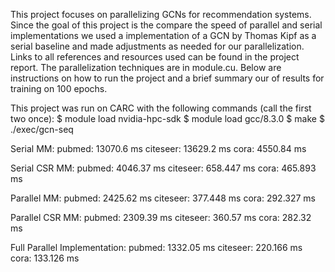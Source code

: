 This project focuses on parallelizing GCNs for recommendation systems. Since the goal of this project is the compare the speed of parallel and serial implementations we used a implementation of a GCN by Thomas Kipf as a serial baseline and made adjustments as needed for our parallelization. Links to all references and resources used can be found in the project report. The parallelization techniques are in module.cu. Below are instructions on how to run the project and  a brief summary our of results for training on 100 epochs.

This project was run on CARC with the following commands (call the first two once):
$ module load nvidia-hpc-sdk
$ module load gcc/8.3.0
$ make
$ ./exec/gcn-seq <name of data>

Serial MM: 
pubmed: 13070.6 ms 
citeseer: 13629.2 ms 
cora: 4550.84 ms 

Serial CSR MM: 
pubmed: 4046.37 ms 
citeseer: 658.447 ms 
cora: 465.893 ms 

Parallel MM: 
pubmed: 2425.62 ms 
citeseer: 377.448 ms 
cora: 292.327 ms 

Parallel CSR MM: 
pubmed: 2309.39 ms 
citeseer: 360.57 ms 
cora: 282.32 ms 

Full Parallel Implementation: 
pubmed: 1332.05 ms 
citeseer: 220.166 ms 
cora: 133.126 ms 
